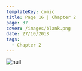 ```yaml
---
templateKey: comic
title: Page 16 | Chapter 2
page: 37
cover: /images/blank.png
date: 27/10/2018
tags:
  - Chapter 2
---
```

![null](/images/0036heed.png)
